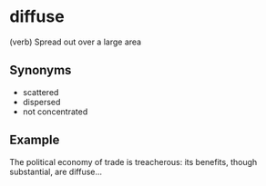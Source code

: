 # diffuse

(verb) Spread out over a large area

## Synonyms

+ scattered
+ dispersed
+ not concentrated

## Example

The political economy of trade is treacherous: its benefits, though substantial, are diffuse...

